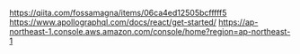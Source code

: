 https://qiita.com/fossamagna/items/06ca4ed12505bcfffff5
https://www.apollographql.com/docs/react/get-started/
https://ap-northeast-1.console.aws.amazon.com/console/home?region=ap-northeast-1